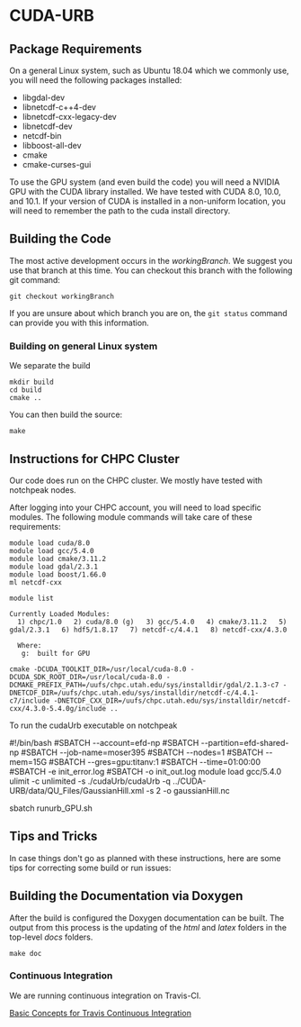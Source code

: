# CUDA-URB


## Package Requirements

On a general Linux system, such as Ubuntu 18.04 which we commonly use, you will need the following packages installed:
* libgdal-dev
* libnetcdf-c++4-dev
* libnetcdf-cxx-legacy-dev
* libnetcdf-dev
* netcdf-bin
* libboost-all-dev
* cmake
* cmake-curses-gui 

To use the GPU system (and even build the code) you will need a NVIDIA
GPU with the CUDA library installed.  We have tested with CUDA 8.0, 10.0, and 10.1.
If your version of CUDA is installed in a non-uniform location, you
will need to remember the path to the cuda install directory.

## Building the Code

The most active development occurs in the *workingBranch*. We suggest you use that branch at this time.  You can checkout this branch with the following git command:

``` git checkout workingBranch ```

If you are unsure about which branch you are on, the ``` git status ``` command can provide you with this information.




### Building on general Linux system

We separate the build 
```
mkdir build
cd build
cmake ..
```

You can then build the source:

```
make
```


## Instructions for CHPC Cluster

Our code does run on the CHPC cluster.  We mostly have tested with notchpeak nodes.

After logging into your CHPC account, you will need to load specific modules. The following module commands will take care of these requirements:

```
module load cuda/8.0
module load gcc/5.4.0
module load cmake/3.11.2 
module load gdal/2.3.1
module load boost/1.66.0
ml netcdf-cxx
```

```
module list

Currently Loaded Modules:
  1) chpc/1.0   2) cuda/8.0 (g)   3) gcc/5.4.0   4) cmake/3.11.2   5) gdal/2.3.1   6) hdf5/1.8.17   7) netcdf-c/4.4.1   8) netcdf-cxx/4.3.0

  Where:
   g:  built for GPU
```

```
cmake -DCUDA_TOOLKIT_DIR=/usr/local/cuda-8.0 -DCUDA_SDK_ROOT_DIR=/usr/local/cuda-8.0 -DCMAKE_PREFIX_PATH=/uufs/chpc.utah.edu/sys/installdir/gdal/2.1.3-c7 -DNETCDF_DIR=/uufs/chpc.utah.edu/sys/installdir/netcdf-c/4.4.1-c7/include -DNETCDF_CXX_DIR=/uufs/chpc.utah.edu/sys/installdir/netcdf-cxx/4.3.0-5.4.0g/include ..
```

To run the cudaUrb executable on notchpeak

#!/bin/bash
#SBATCH --account=efd-np
#SBATCH --partition=efd-shared-np
#SBATCH --job-name=moser395
#SBATCH --nodes=1
#SBATCH --mem=15G
#SBATCH --gres=gpu:titanv:1
#SBATCH --time=01:00:00
#SBATCH -e init_error.log
#SBATCH -o init_out.log
module load gcc/5.4.0
ulimit -c unlimited -s
./cudaUrb/cudaUrb -q ../CUDA-URB/data/QU_Files/GaussianHill.xml -s 2 -o gaussianHill.nc

sbatch runurb_GPU.sh

## Tips and Tricks

In case things don't go as planned with these instructions, here are some tips for correcting some build or run issues:


## Building the Documentation via Doxygen

After the build is configured the Doxygen documentation can be built. The output from this process is the updating of the _html_ and _latex_ folders in the top-level _docs_ folders.

```
make doc
```


### Continuous Integration

We are running continuous integration on Travis-CI.

[Basic Concepts for Travis Continuous Integration](https://docs.travis-ci.com/user/for-beginners/)


